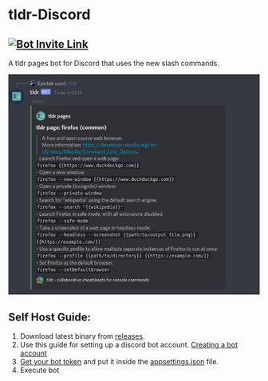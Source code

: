 # tldr-Discord
[![Bot Invite Link](https://img.shields.io/badge/Invite%20Bot-badge.svg?label=&logo=discord&logoColor=ffffff&color=7389D8&labelColor=6A7EC2)](https://discord.com/api/oauth2/authorize?client_id=839254228736278579&permissions=0&scope=applications.commands%20bot)
----
A tldr pages bot for Discord that uses the new slash commands.

![screenshot of slash command in use](https://raw.githubusercontent.com/Epictek/tldr-Discord/master/screenshot.png)


## Self Host Guide:
1. Download latest binary from [releases](https://github.com/Epictek/tldr-Discord/releases).
2. Use this guide for setting up a discord bot account. [Creating a bot account](https://dsharpplus.github.io/articles/basics/bot_account.html#creating-a-bot-account)
3. [Get your bot token](https://dsharpplus.github.io/articles/basics/bot_account.html#get-bot-token) and put it inside the [appsettings.json](https://github.com/Epictek/tldr-Discord/blob/master/tldr-Discord/appsetting.json) file.
4. Execute bot
